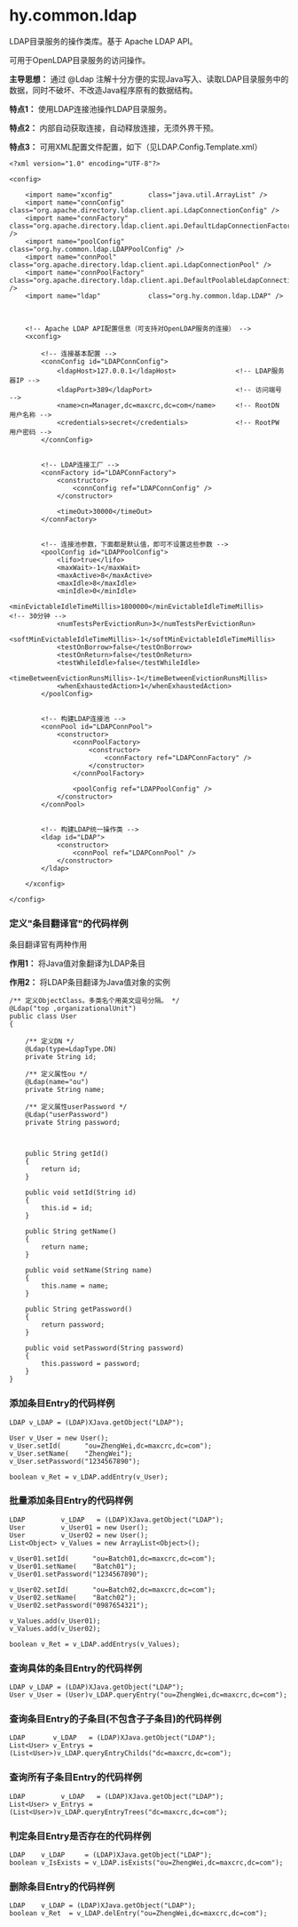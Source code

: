 # hy.common.ldap


LDAP目录服务的操作类库。基于 Apache LDAP API。

可用于OpenLDAP目录服务的访问操作。



__主导思想：__ 通过 @Ldap 注解十分方便的实现Java写入、读取LDAP目录服务中的数据，同时不破坏、不改造Java程序原有的数据结构。

  __特点1：__ 使用LDAP连接池操作LDAP目录服务。

  __特点2：__ 内部自动获取连接，自动释放连接，无须外界干预。

  __特点3：__ 可用XML配置文件配置，如下（见LDAP.Config.Template.xml）


	<?xml version="1.0" encoding="UTF-8"?>

	<config>
	
		<import name="xconfig"         class="java.util.ArrayList" />
		<import name="connConfig"      class="org.apache.directory.ldap.client.api.LdapConnectionConfig" />
		<import name="connFactory"     class="org.apache.directory.ldap.client.api.DefaultLdapConnectionFactory" />
		<import name="poolConfig"      class="org.hy.common.ldap.LDAPPoolConfig" />
		<import name="connPool"        class="org.apache.directory.ldap.client.api.LdapConnectionPool" />
		<import name="connPoolFactory" class="org.apache.directory.ldap.client.api.DefaultPoolableLdapConnectionFactory" />
		<import name="ldap"            class="org.hy.common.ldap.LDAP" />
		
		
		
		<!-- Apache LDAP API配置信息（可支持对OpenLDAP服务的连接） -->
		<xconfig>
		
			<!-- 连接基本配置 -->
			<connConfig id="LDAPConnConfig">
				<ldapHost>127.0.0.1</ldapHost>               <!-- LDAP服务器IP -->
				<ldapPort>389</ldapPort>                     <!-- 访问端号 -->
				<name>cn=Manager,dc=maxcrc,dc=com</name>     <!-- RootDN 用户名称 -->
				<credentials>secret</credentials>            <!-- RootPW 用户密码 -->
			</connConfig>
			
			
			<!-- LDAP连接工厂 -->
			<connFactory id="LDAPConnFactory">
				<constructor>
					<connConfig ref="LDAPConnConfig" />
				</constructor>
				
				<timeOut>30000</timeOut>
			</connFactory>
			
			
			<!-- 连接池参数，下面都是默认值，即可不设置这些参数 -->
			<poolConfig id="LDAPPoolConfig">
				<lifo>true</lifo>
				<maxWait>-1</maxWait>
				<maxActive>8</maxActive>
				<maxIdle>8</maxIdle>
				<minIdle>0</minIdle>
				<minEvictableIdleTimeMillis>1800000</minEvictableIdleTimeMillis>    <!-- 30分钟 -->
				<numTestsPerEvictionRun>3</numTestsPerEvictionRun>
				<softMinEvictableIdleTimeMillis>-1</softMinEvictableIdleTimeMillis>
				<testOnBorrow>false</testOnBorrow>
				<testOnReturn>false</testOnReturn>
				<testWhileIdle>false</testWhileIdle>
				<timeBetweenEvictionRunsMillis>-1</timeBetweenEvictionRunsMillis>
				<whenExhaustedAction>1</whenExhaustedAction>
			</poolConfig>
			
			
			<!-- 构建LDAP连接池 -->
			<connPool id="LDAPConnPool">
				<constructor>
					<connPoolFactory>
						<constructor>
							<connFactory ref="LDAPConnFactory" />
						</constructor>
					</connPoolFactory>
					
					<poolConfig ref="LDAPPoolConfig" />
				</constructor>
			</connPool>
			
			
			<!-- 构建LDAP统一操作类 -->
			<ldap id="LDAP">
				<constructor>
					<connPool ref="LDAPConnPool" />
				</constructor>
			</ldap>
			
		</xconfig>
	
	</config>



### 定义"条目翻译官"的代码样例
条目翻译官有两种作用

  __作用1：__ 将Java值对象翻译为LDAP条目
  
  __作用2：__ 将LDAP条目翻译为Java值对象的实例


	/** 定义ObjectClass。多类名个用英文逗号分隔。 */
	@Ldap("top ,organizationalUnit")
	public class User
	{
	    
	    /** 定义DN */
	    @Ldap(type=LdapType.DN)
	    private String id;
	
		/** 定义属性ou */
	    @Ldap(name="ou")
	    private String name;
	    
	    /** 定义属性userPassword */
	    @Ldap("userPassword")
	    private String password;
	
	    
	    
	    public String getId()
	    {
	        return id;
	    }
	    
	    public void setId(String id)
	    {
	        this.id = id;
	    }
	
	    public String getName()
	    {
	        return name;
	    }
	    
	    public void setName(String name)
	    {
	        this.name = name;
	    }
	
	    public String getPassword()
	    {
	        return password;
	    }
	    
	    public void setPassword(String password)
	    {
	        this.password = password;
	    }
	}



### 添加条目Entry的代码样例
	LDAP v_LDAP = (LDAP)XJava.getObject("LDAP");
	        
	User v_User = new User();
	v_User.setId(      "ou=ZhengWei,dc=maxcrc,dc=com");
	v_User.setName(    "ZhengWei");
	v_User.setPassword("1234567890");
	
	boolean v_Ret = v_LDAP.addEntry(v_User);
	
	
	
### 批量添加条目Entry的代码样例
	LDAP         v_LDAP   = (LDAP)XJava.getObject("LDAP");
	User         v_User01 = new User();
	User         v_User02 = new User();
	List<Object> v_Values = new ArrayList<Object>();
	
	v_User01.setId(      "ou=Batch01,dc=maxcrc,dc=com");
	v_User01.setName(    "Batch01");
	v_User01.setPassword("1234567890");
	
	v_User02.setId(      "ou=Batch02,dc=maxcrc,dc=com");
	v_User02.setName(    "Batch02");
	v_User02.setPassword("0987654321");
	
	v_Values.add(v_User01);
	v_Values.add(v_User02);
	
	boolean v_Ret = v_LDAP.addEntrys(v_Values);



### 查询具体的条目Entry的代码样例
	LDAP v_LDAP = (LDAP)XJava.getObject("LDAP");
	User v_User = (User)v_LDAP.queryEntry("ou=ZhengWei,dc=maxcrc,dc=com");



### 查询条目Entry的子条目(不包含子子条目)的代码样例
	LDAP       v_LDAP   = (LDAP)XJava.getObject("LDAP");
	List<User> v_Entrys = (List<User>)v_LDAP.queryEntryChilds("dc=maxcrc,dc=com");



### 查询所有子条目Entry的代码样例
	LDAP         v_LDAP   = (LDAP)XJava.getObject("LDAP");
	List<User> v_Entrys = (List<User>)v_LDAP.queryEntryTrees("dc=maxcrc,dc=com");



### 判定条目Entry是否存在的代码样例
	LDAP    v_LDAP     = (LDAP)XJava.getObject("LDAP");
	boolean v_IsExists = v_LDAP.isExists("ou=ZhengWei,dc=maxcrc,dc=com");



### 删除条目Entry的代码样例
	LDAP    v_LDAP = (LDAP)XJava.getObject("LDAP");
	boolean v_Ret  = v_LDAP.delEntry("ou=ZhengWei,dc=maxcrc,dc=com");